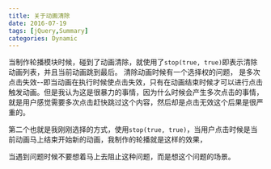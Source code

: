 ```yaml
---
title: 关于动画清除
date: 2016-07-19
tags: [jQuery,Summary]
categories: Dynamic
---
```


当制作轮播模块时候，碰到了动画清除，就使用了`stop(true, true)`即表示清除动画列表，并且当前动画跳到最后。
清除动画时候有一个选择权的问题，
是多次点击失效--即当动画在执行时候使点击失效，只有在动画结束时候才可以进行点击触发动画。但是我认为这是很暴力的事情，因为什么时候会产生多次点击的事情，就是用户感觉需要多次点击赶快跳过这个内容，然后却是点击无效这个后果是很严重的。

第二个也就是我刚刚选择的方式，使用`stop(true, true)`，当用户点击时候是当前动画马上结束开始新的动画，我制作的轮播就是这样的效果，

当遇到问题时候不要想着马上去阻止这种问题，而是想这个问题的场景。